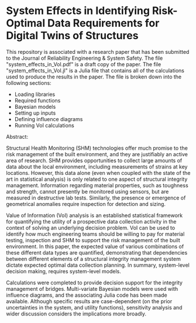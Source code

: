 # System Effects in Identifying Risk-Optimal Data Requirements for Digital Twins of Structures

This repository is associated with a research paper that has been submitted to the Journal of Reliability Engineering & System Safety.
The file "system_effects_in_VoI.pdf" is a draft copy of the paper.
The file "system_effects_in_VoI.jl" is a Julia file that contains all of the calculations used to produce the results in the paper. The file is broken down into the following sections:
 - Loading libraries
 - Required functions
 - Bayesian models
 - Setting up inputs
 - Defining influence diagrams
 - Running VoI calculations
 
Abstract:

Structural Health Monitoring (SHM) technologies offer much promise to the risk management of the built environment, and they are justifiably an active area of research. SHM provides opportunities to collect large amounts of data about the local environment, including measurements of strains at key locations. However, this data alone (even when coupled with the state of the art in statistical analysis) is only related to one aspect of structural integrity management. Information regarding material properties, such as toughness and strength, cannot presently be monitored using sensors, but are measured in destructive lab tests. Similarly, the presence or emergence of geometrical anomalies require inspection for detection and sizing.

Value of Information (VoI) analysis is an established statistical framework for quantifying the utility of a prospective data collection activity in the context of solving an underlying decision problem. VoI can be used to identify how much engineering teams should be willing to pay for material testing, inspection and SHM to support the risk management of the built environment. In this paper, the expected value of various combinations of these different data types are quantified, demonstrating that dependencies between different elements of a structural integrity management system dictate expected optimal data collection planning. In summary, system-level decision making, requires system-level models.

Calculations were completed to provide decision support for the integrity management of bridges. Multi-variate Bayesian models were used with influence diagrams, and the associating Julia code has been made available. Although specific results are case-dependent (on the prior uncertainties in the system, and utility functions), sensitivity analysis and wider discussion considers the implications more broadly.
